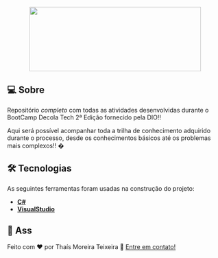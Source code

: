 <p align="center">
  <img src="https://prtimes.jp/i/9993/9/resize/d9993-9-576853-0.jpg" width="400px" height="150px"/></p>
  

## 💻 Sobre
 Repositório *completo* com todas as atividades desenvolvidas durante o BootCamp Decola Tech 2ª Edição fornecido pela DIO!!

Aqui será possível acompanhar toda a trilha de conhecimento adquirido durante o processo, desde os conhecimentos básicos até os problemas mais complexos!! �


## 🛠 Tecnologias
As seguintes ferramentas foram usadas na construção do projeto:
* **[C#](https://docs.microsoft.com/pt-br/dotnet/csharp/)**
* **[VisualStudio](https://visualstudio.microsoft.com/pt-br/)**


## 📝 Ass

Feito com ❤️ por Thaís Moreira Teixeira 🖖 [Entre em contato!](https://www.linkedin.com/in/tha-moreira/)

